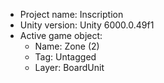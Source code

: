 <!-- UNITY CODE ASSIST INSTRUCTIONS START -->
- Project name: Inscription
- Unity version: Unity 6000.0.49f1
- Active game object:
  - Name: Zone (2)
  - Tag: Untagged
  - Layer: BoardUnit
<!-- UNITY CODE ASSIST INSTRUCTIONS END -->